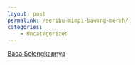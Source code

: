 ```yaml
---
layout: post
permalink: /seribu-mimpi-bawang-merah/
categories:
    - Uncategorized
---
```


[Baca Selengkapnya](/05)
